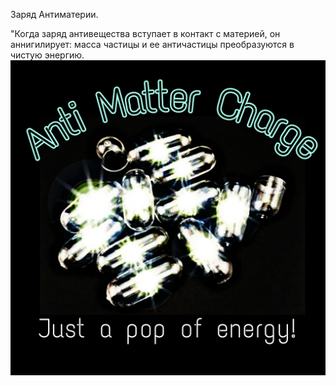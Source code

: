 Заряд Антиматерии.

"Когда заряд антивещества вступает в контакт с материей, он аннигилирует: масса частицы и ее античастицы преобразуются в чистую энергию.
![my image](/resources/lore/AMMO_2.jpg)
